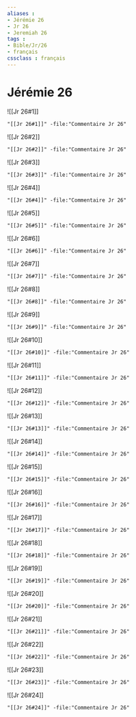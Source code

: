 ```yaml
---
aliases : 
- Jérémie 26
- Jr 26
- Jeremiah 26
tags : 
- Bible/Jr/26
- français
cssclass : français
---
```


# Jérémie 26

![[Jr 26#1]]

```query
"[[Jr 26#1]]" -file:"Commentaire Jr 26"
```

![[Jr 26#2]]

```query
"[[Jr 26#2]]" -file:"Commentaire Jr 26"
```

![[Jr 26#3]]

```query
"[[Jr 26#3]]" -file:"Commentaire Jr 26"
```

![[Jr 26#4]]

```query
"[[Jr 26#4]]" -file:"Commentaire Jr 26"
```

![[Jr 26#5]]

```query
"[[Jr 26#5]]" -file:"Commentaire Jr 26"
```

![[Jr 26#6]]

```query
"[[Jr 26#6]]" -file:"Commentaire Jr 26"
```

![[Jr 26#7]]

```query
"[[Jr 26#7]]" -file:"Commentaire Jr 26"
```

![[Jr 26#8]]

```query
"[[Jr 26#8]]" -file:"Commentaire Jr 26"
```

![[Jr 26#9]]

```query
"[[Jr 26#9]]" -file:"Commentaire Jr 26"
```

![[Jr 26#10]]

```query
"[[Jr 26#10]]" -file:"Commentaire Jr 26"
```

![[Jr 26#11]]

```query
"[[Jr 26#11]]" -file:"Commentaire Jr 26"
```

![[Jr 26#12]]

```query
"[[Jr 26#12]]" -file:"Commentaire Jr 26"
```

![[Jr 26#13]]

```query
"[[Jr 26#13]]" -file:"Commentaire Jr 26"
```

![[Jr 26#14]]

```query
"[[Jr 26#14]]" -file:"Commentaire Jr 26"
```

![[Jr 26#15]]

```query
"[[Jr 26#15]]" -file:"Commentaire Jr 26"
```

![[Jr 26#16]]

```query
"[[Jr 26#16]]" -file:"Commentaire Jr 26"
```

![[Jr 26#17]]

```query
"[[Jr 26#17]]" -file:"Commentaire Jr 26"
```

![[Jr 26#18]]

```query
"[[Jr 26#18]]" -file:"Commentaire Jr 26"
```

![[Jr 26#19]]

```query
"[[Jr 26#19]]" -file:"Commentaire Jr 26"
```

![[Jr 26#20]]

```query
"[[Jr 26#20]]" -file:"Commentaire Jr 26"
```

![[Jr 26#21]]

```query
"[[Jr 26#21]]" -file:"Commentaire Jr 26"
```

![[Jr 26#22]]

```query
"[[Jr 26#22]]" -file:"Commentaire Jr 26"
```

![[Jr 26#23]]

```query
"[[Jr 26#23]]" -file:"Commentaire Jr 26"
```

![[Jr 26#24]]

```query
"[[Jr 26#24]]" -file:"Commentaire Jr 26"
```

